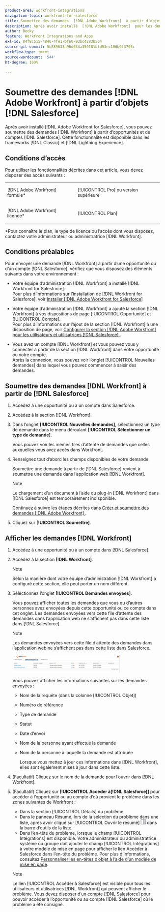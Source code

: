 ```yaml
---
product-area: workfront-integrations
navigation-topic: workfront-for-salesforce
title: Soumettre des demandes  [!DNL Adobe Workfront]  à partir d’objets  [!DNL Salesforce]
description: Après avoir installé  [!DNL Adobe Workfront]  pour les demandes  [!DNL Salesforce], you can submit [!DNL Workfront]  à partir d’opportunités et de comptes  [!DNL Salesforce] . Cette fonctionnalité est disponible dans les frameworks d’expérience Classic et Lightning.
author: Becky
feature: Workfront Integrations and Apps
exl-id: 84f8cb15-4840-4fe1-bf60-93bc4283b564
source-git-commit: 5b889633a96d634a359181bfd53ec106b0f3705c
workflow-type: tm+mt
source-wordcount: '544'
ht-degree: 100%

---
```


# Soumettre des demandes [!DNL Adobe Workfront] à partir d’objets [!DNL Salesforce]

Après avoir installé [!DNL Adobe Workfront for Salesforce], vous pouvez soumettre des demandes [!DNL Workfront] à partir d’opportunités et de comptes [!DNL Salesforce]. Cette fonctionnalité est disponible dans les frameworks [!DNL Classic] et [!DNL Lightning Experience].

## Conditions d’accès

Pour utiliser les fonctionnalités décrites dans cet article, vous devez disposer des accès suivants :

<table style="table-layout:auto"> 
 <col> 
 <col> 
 <tbody> 
  <tr> 
   <td role="rowheader"><p>[!DNL Adobe Workfront] formule*</p></td> 
   <td> <p>[!UICONTROL Pro] ou version supérieure</p> </td> 
  </tr> 
  <tr> 
   <td role="rowheader"><p>[!DNL Adobe Workfront] licence*</p></td> 
   <td> <p>[!UICONTROL Plan]</p> </td> 
  </tr> 
 </tbody> 
</table>

&#42;Pour connaître le plan, le type de licence ou l’accès dont vous disposez, contactez votre administrateur ou administratrice [!DNL Workfront].

## Conditions préalables

Pour envoyer une demande [!DNL Workfront] à partir d’une opportunité ou d’un compte [!DNL Salesforce], vérifiez que vous disposez des éléments suivants dans votre environnement :

* Votre équipe d’administration [!DNL Workfront] a installé [!DNL Workfront for Salesforce].\
   Pour plus d’informations sur l’installation de [!DNL Workfront for Salesforce], voir [Installer [!DNL Adobe Workfront for Salesforce]](../../workfront-integrations-and-apps/using-workfront-with-salesforce/install-workfront-for-salesforce.md)

* Votre équipe d’administration [!DNL Workfront] a ajouté la section [!DNL Workfront] à vos dispositions de page [!UICONTROL Opportunité] et [!UICONTROL Compte].\
   Pour plus d’informations sur l’ajout de la section [!DNL Workfront] à une disposition de page, voir [Configurer la section  [!DNL Adobe Workfront]  pour les utilisateurs et utilisatrices  [!DNL Salesforce] ](../../workfront-integrations-and-apps/using-workfront-with-salesforce/configure-wf-section-for-salesforce-users.md).

* Vous avez un compte [!DNL Workfront] et vous pouvez vous y connecter à partir de la section [!DNL Workfront] dans votre opportunité ou votre compte.\
   Après la connexion, vous pouvez voir l’onglet [!UICONTROL Nouvelles demandes] dans lequel vous pouvez commencer à saisir des demandes.

## Soumettre des demandes [!DNL Workfront] à partir de [!DNL Salesforce]

1. Accédez à une opportunité ou à un compte dans Salesforce.
1. Accédez à la section [!DNL Workfront].
1. Dans l’onglet **[!UICONTROL Nouvelles demandes]**, sélectionnez un type de demande dans le menu déroulant **[!UICONTROL Sélectionner un type de demande]**.

   Vous pouvez voir les mêmes files d’attente de demandes que celles auxquelles vous avez accès dans Workfront.

1. Renseignez tout d’abord les champs disponibles de votre demande.

   Soumettre une demande à partir de [!DNL Salesforce] revient à soumettre une demande dans l’application web [!DNL Workfront].

   >[!NOTE]
   >
   >Le chargement d’un document à l’aide du plug-in [!DNL Workfront] dans [!DNL Salesforce] est temporairement indisponible.

   Continuez à suivre les étapes décrites dans [Créer et soumettre des demandes  [!DNL Adobe Workfront] ](../../manage-work/requests/create-requests/create-submit-requests.md).

1. Cliquez sur **[!UICONTROL Soumettre]**.

## Afficher les demandes [!DNL Workfront]

1. Accédez à une opportunité ou à un compte dans [!DNL Salesforce].
1. Accédez à la section **[!DNL Workfront]**.

   >[!NOTE]
   >
   >Selon la manière dont votre équipe d’administration [!DNL Workfront] a configuré cette section, elle peut porter un nom différent.

1. Sélectionnez l’onglet **[!UICONTROL Demandes envoyées]**.

   Vous pouvez afficher toutes les demandes que vous ou d’autres personnes avez envoyées depuis cette opportunité ou ce compte dans cet onglet. Les demandes envoyées vers cette file d’attente des demandes dans l’application web ne s’affichent pas dans cette liste dans [!DNL Salesforce].

   >[!NOTE]
   >
   >Les demandes envoyées vers cette file d’attente des demandes dans l’application web ne s’affichent pas dans cette liste dans Salesforce.

   ![salesforce_submit_requests.png](assets/salesforce-submitted-requests-350x58.png)

   Vous pouvez afficher les informations suivantes sur les demandes envoyées :

   * Nom de la requête (dans la colonne [!UICONTROL Objet])
   * Numéro de référence
   * Type de demande
   * Statut
   * Date d’envoi
   * Nom de la personne ayant effectué la demande
   * Nom de la personne à laquelle la demande est attribuée

     Lorsque vous mettez à jour ces informations dans [!DNL Workfront], elles sont également mises à jour dans cette liste.

1. (Facultatif) Cliquez sur le nom de la demande pour l’ouvrir dans [!DNL Workfront].

1. (Facultatif) Cliquez sur **[!UICONTROL Accéder à[!DNL Salesforce]]** pour accéder à l’opportunité ou au compte d’où provient le problème dans les zones suivantes de Workfront :

   * Dans la section [!UICONTROL Détails] du problème
   * Dans le panneau Résumé, lors de la sélection du problème dans une liste, après avoir cliqué sur [!UICONTROL Ouvrir le résumé] ![](assets/summary-panel-icon.png) dans la barre d’outils de la liste.
   * Dans l’en-tête du problème, lorsque le champ [!UICONTROL Intégrations] est disponible. Votre administrateur ou administratrice système ou groupe doit ajouter le champ [!UICONTROL Intégrations] à votre modèle de mise en page pour afficher le lien Accéder à Salesforce dans l’en-tête du problème. Pour plus d’informations, consultez [Personnaliser les en-têtes d’objet à l’aide d’un modèle de mise en page](../../administration-and-setup/customize-workfront/use-layout-templates/customize-object-headers.md).

   >[!NOTE]
   >
   >Le lien [!UICONTROL Accéder à Salesforce] est visible pour tous les utilisateurs et utilisatrices [!DNL Workfront] qui peuvent afficher le problème. Vous devez disposer d’un compte [!DNL Salesforce] pour pouvoir accéder à l’opportunité ou au compte [!DNL Salesforce] où le problème a été consigné.

